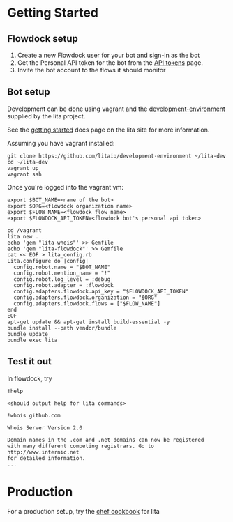 # Getting Started

## Flowdock setup

1. Create a new Flowdock user for your bot and sign-in as the bot
1. Get the Personal API token for the bot from the [API tokens](https://flowdock.com/account/tokens) page.
1. Invite the bot account to the flows it should monitor

## Bot setup

Development can be done using vagrant and the [development-environment](https://github.com/litaio/development-environment) supplied by the lita project.

See the [getting started](http://docs.lita.io/getting-started/installation/) docs page on the lita site for more information.

Assuming you have vagrant installed:

```shell
git clone https://github.com/litaio/development-environment ~/lita-dev
cd ~/lita-dev
vagrant up
vagrant ssh
```

Once you're logged into the vagrant vm:

```shell
export $BOT_NAME=<name of the bot>
export $ORG=<flowdock organization name>
export $FLOW_NAME=<flowdock flow name>
export $FLOWDOCK_API_TOKEN=<flowdock bot's personal api token>
```

```shell
cd /vagrant
lita new .
echo 'gem "lita-whois"' >> Gemfile
echo 'gem "lita-flowdock"' >> Gemfile
cat << EOF > lita_config.rb
Lita.configure do |config|
  config.robot.name = "$BOT_NAME"
  config.robot.mention_name = "!"
  config.robot.log_level = :debug
  config.robot.adapter = :flowdock
  config.adapters.flowdock.api_key = "$FLOWDOCK_API_TOKEN"
  config.adapters.flowdock.organization = "$ORG"
  config.adapters.flowdock.flows = ["$FLOW_NAME"]
end
EOF
apt-get update && apt-get install build-essential -y
bundle install --path vendor/bundle
bundle update
bundle exec lita
```

## Test it out

In flowdock, try

```
!help

<should output help for lita commands>

!whois github.com

Whois Server Version 2.0

Domain names in the .com and .net domains can now be registered
with many different competing registrars. Go to http://www.internic.net
for detailed information.
...
```

# Production
For a production setup, try the [chef cookbook](https://github.com/litaio/chef-lita) for lita
